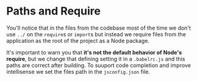 # Paths and Require

You'll notice that in the files from the codebase most of the time we don't use `../` on the `require`s or `import`s but instead we require files from the application as the root of the project as a Node package.

It's important to warn you that **it's not the default behavior of Node's require**, but we change that defining setting it in a `.babelrc.js` and this paths are correct after building. To suuport code completion and improve intellisense we set the files path in the `jsconfig.json` file.
